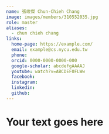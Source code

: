 ```yaml
---
name: 張竣傑 Chun-Chieh Chang 
image: images/members/310552035.jpg 
role: master
aliases:
  - chun chieh chang
links:
  home-page: https://example.com/
  email: example@cs.nycu.edu.tw
  phone: 
  orcid: 0000-0000-0000-000
  google-scholar: abcdefgAAAAJ
  youtube: watch?v=ABCDEF0FLWw
  facebook:
  instagram:
  linkedin:
  github:
---
```

# Your text goes here
